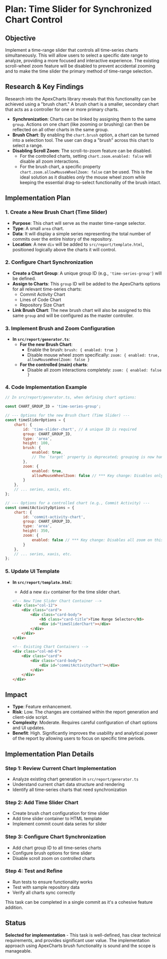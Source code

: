# Plan: Time Slider for Synchronized Chart Control

## Objective
Implement a time-range slider that controls all time-series charts simultaneously. This will allow users to select a specific date range to analyze, providing a more focused and interactive experience. The existing scroll-wheel zoom feature will be disabled to prevent accidental zooming and to make the time slider the primary method of time-range selection.

## Research & Key Findings
Research into the ApexCharts library reveals that this functionality can be achieved using a "brush chart." A brush chart is a smaller, secondary chart that acts as a controller for one or more primary charts.

-   **Synchronization**: Charts can be linked by assigning them to the same `group`. Actions on one chart (like zooming or brushing) can then be reflected on all other charts in the same group.
-   **Brush Chart**: By enabling the `chart.brush` option, a chart can be turned into a selection tool. The user can drag a "brush" across this chart to select a range.
-   **Disabling Scroll Zoom**: The scroll-to-zoom feature can be disabled.
    -   For the controlled charts, setting `chart.zoom.enabled: false` will disable all zoom interactions.
    -   For the brush chart, a specific property `chart.zoom.allowMouseWheelZoom: false` can be used. This is the ideal solution as it disables *only* the mouse wheel zoom while keeping the essential drag-to-select functionality of the brush intact.

## Implementation Plan

### 1. Create a New Brush Chart (Time Slider)
-   **Purpose**: This chart will serve as the master time-range selector.
-   **Type**: A small `area` chart.
-   **Data**: It will display a simple series representing the total number of commits over the entire history of the repository.
-   **Location**: A new `div` will be added to `src/report/template.html`, positioned logically above the charts it will control.

### 2. Configure Chart Synchronization
-   **Create a Chart Group**: A unique group ID (e.g., `'time-series-group'`) will be defined.
-   **Assign to Charts**: This `group` ID will be added to the ApexCharts options for all relevant time-series charts:
    -   Commit Activity Chart
    -   Lines of Code Chart
    -   Repository Size Chart
-   **Link Brush Chart**: The new brush chart will also be assigned to this same `group` and will be configured as the master controller.

### 3. Implement Brush and Zoom Configuration
-   **In `src/report/generator.ts`**:
    -   **For the new Brush Chart**:
        -   Enable the brush: `brush: { enabled: true }`
        -   Disable mouse wheel zoom specifically: `zoom: { enabled: true, allowMouseWheelZoom: false }`
    -   **For the controlled (main) charts**:
        -   Disable all zoom interactions completely: `zoom: { enabled: false }`

### 4. Code Implementation Example

```javascript
// In src/report/generator.ts, when defining chart options:

const CHART_GROUP_ID = 'time-series-group';

// --- Options for the new Brush Chart (Time Slider) ---
const timeSliderOptions = {
    chart: {
        id: 'time-slider-chart', // A unique ID is required
        group: CHART_GROUP_ID,
        type: 'area',
        height: 100,
        brush: {
            enabled: true,
            // The `target` property is deprecated; grouping is now handled by `group`
        },
        zoom: {
            enabled: true,
            allowMouseWheelZoom: false // *** Key change: Disables only scroll zoom ***
        }
    },
    // ... series, xaxis, etc.
};

// --- Options for a controlled chart (e.g., Commit Activity) ---
const commitActivityOptions = {
    chart: {
        id: 'commit-activity-chart',
        group: CHART_GROUP_ID,
        type: 'area',
        height: 350,
        zoom: {
            enabled: false // *** Key change: Disables all zoom on this chart ***
        }
    },
    // ... series, xaxis, etc.
};
```

### 5. Update UI Template
-   **In `src/report/template.html`**:
    -   Add a new `div` container for the time slider chart.

    ```html
    <!-- New Time Slider Chart Container -->
    <div class="col-12">
        <div class="card">
            <div class="card-body">
                <h5 class="card-title">Time Range Selector</h5>
                <div id="timeSliderChart"></div>
            </div>
        </div>
    </div>

    <!-- Existing Chart Containers -->
    <div class="col-md-6">
        <div class="card">
            <div class="card-body">
                <div id="commitActivityChart"></div>
            </div>
        </div>
    </div>
    ```

## Impact
-   **Type**: Feature enhancement.
-   **Risk**: Low. The changes are contained within the report generation and client-side script.
-   **Complexity**: Moderate. Requires careful configuration of chart options and UI updates.
-   **Benefit**: High. Significantly improves the usability and analytical power of the report by allowing users to focus on specific time periods.

## Implementation Plan Details

### Step 1: Review Current Chart Implementation
- Analyze existing chart generation in `src/report/generator.ts`
- Understand current chart data structure and rendering
- Identify all time-series charts that need synchronization

### Step 2: Add Time Slider Chart
- Create brush chart configuration for time slider
- Add time slider container to HTML template
- Implement commit count data series for slider

### Step 3: Configure Chart Synchronization
- Add chart group ID to all time-series charts
- Configure brush options for time slider
- Disable scroll zoom on controlled charts

### Step 4: Test and Refine
- Run tests to ensure functionality works
- Test with sample repository data
- Verify all charts sync correctly

This task can be completed in a single commit as it's a cohesive feature addition.

## Status
**Selected for implementation** - This task is well-defined, has clear technical requirements, and provides significant user value. The implementation approach using ApexCharts brush functionality is sound and the scope is manageable.
